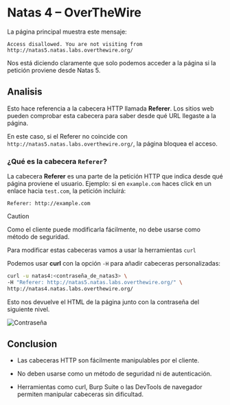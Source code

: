 # Natas 4 – OverTheWire

La página principal muestra este mensaje:

```url
Access disallowed. You are not visiting from http://natas5.natas.labs.overthewire.org/
```

Nos está diciendo claramente que solo podemos acceder a la página si la petición proviene desde Natas 5.

## Analisis

Esto hace referencia a la cabecera HTTP llamada **Referer**.
Los sitios web pueden comprobar esta cabecera para saber desde qué URL llegaste a la página.

En este caso, si el Referer no coincide con `http://natas5.natas.labs.overthewire.org/`, la página bloquea el acceso.

### ¿Qué es la cabecera `Referer`?

La cabecera **Referer** es una parte de la petición HTTP que indica desde qué página proviene el usuario.
Ejemplo: si en `example.com` haces click en un enlace hacia `test.com`, la petición incluirá:

```url
Referer: http://example.com
```

>[!CAUTION]
>Como el cliente puede modificarla fácilmente, no debe usarse como método de seguridad.

Para modificar estas cabeceras vamos a usar la herramientas `curl`

Podemos usar **curl** con la opción `-H` para añadir cabeceras personalizadas:

```bash
curl -u natas4:<contraseña_de_natas3> \
-H "Referer: http://natas5.natas.labs.overthewire.org/" \
http://natas4.natas.labs.overthewire.org/

```

Esto nos devuelve el HTML de la página junto con la contraseña del siguiente nivel.

![Contraseña](Assets/Natas4/Contraseña.png)

## Conclusion

- Las cabeceras HTTP son fácilmente manipulables por el cliente.

- No deben usarse como un método de seguridad ni de autenticación.

- Herramientas como curl, Burp Suite o las DevTools de navegador permiten manipular cabeceras sin dificultad.
